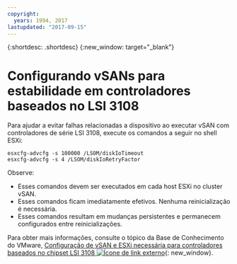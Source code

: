 ```yaml
---
copyright:
  years: 1994, 2017
lastupdated: "2017-09-15"
---
```


{:shortdesc: .shortdesc}
{:new_window: target="_blank"}

# Configurando vSANs para estabilidade em controladores baseados no LSI 3108

Para ajudar a evitar falhas relacionadas a dispositivo ao executar vSAN com controladores de série LSI 3108, execute os comandos a seguir no shell ESXi:

`esxcfg-advcfg -s 100000 /LSOM/diskIoTimeout`<br/>
`esxcfg-advcfg -s 4 /LSOM/diskIoRetryFactor`

Observe:

* Esses comandos devem ser executados em cada host ESXi no cluster vSAN.
* Esses comandos ficam imediatamente efetivos. Nenhuma reinicialização é necessária.
* Esses comandos resultam em mudanças persistentes e permanecem configurados entre reinicializações.

Para obter mais informações, consulte o tópico da Base de Conhecimento do VMware, [Configuração de vSAN e ESXi necessária para controladores baseados no chipset LSI 3108 ![Ícone de link externo](../../icons/launch-glyph.svg "Ícone de link externo")](https://kb.vmware.com/s/article/2144936){: new_window}.
